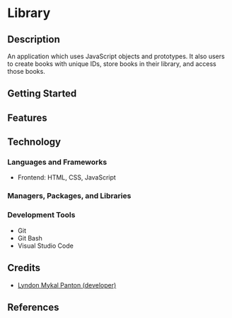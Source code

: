 # Library

## Description

An application which uses JavaScript objects and prototypes. It also users to
create books with unique IDs, store books in their library, and access those
books.

## Getting Started

## Features

## Technology

### Languages and Frameworks

- Frontend: HTML, CSS, JavaScript

### Managers, Packages, and Libraries

### Development Tools

- Git
- Git Bash
- Visual Studio Code

## Credits

- [Lyndon Mykal Panton (developer)](https://github.com/lyndonpanton)

## References
